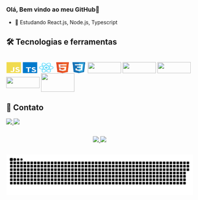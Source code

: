 ### Olá, Bem vindo ao meu GitHub👋

- 🌱 Estudando React.js, Node.js, Typescript

## 🛠 Tecnologias e ferramentas 

<div style="display: inline_block"><br>
  <img align="center" alt="GL-Js" height="30" width="40" src="https://raw.githubusercontent.com/devicons/devicon/master/icons/javascript/javascript-plain.svg">
  <img align="center" alt="GL-Ts" height="30" width="40" src="https://raw.githubusercontent.com/devicons/devicon/master/icons/typescript/typescript-plain.svg">
  <img align="center" alt="GL-React" height="30" width="40" src="https://raw.githubusercontent.com/devicons/devicon/master/icons/react/react-original.svg">
  <img align="center" alt="GL-HTML" height="30" width="40" src="https://raw.githubusercontent.com/devicons/devicon/master/icons/html5/html5-original.svg">
  <img align="center" alt="GL-CSS" height="30" width="40" src="https://raw.githubusercontent.com/devicons/devicon/master/icons/css3/css3-original.svg">
  
  <img align="center" alt="" height="30" width="90" src="	https://img.shields.io/badge/HTML5-E34F26?style=for-the-badge&logo=html5&logoColor=white"/>
  <img align="center" alt="" height="30" width="90" src="	https://img.shields.io/badge/CSS3-1572B6?style=for-the-badge&logo=css3&logoColor=white"/>
  <img align="center" alt="" height="30" width="90" src="https://img.shields.io/badge/React-20232A?style=for-the-badge&logo=react&logoColor=61DAFB"/>
  <img align="center" alt="" height="30" width="90" src="https://img.shields.io/badge/styled--components-DB7093?style=for-the-badge&logo=styled-components&logoColor=white"/>
  <img align="center" alt="" height="50" width="90" src="https://img.shields.io/badge/Material--UI-0081CB?style=for-the-badge&logo=material-ui&logoColor=white"/>

</div>

## 📧 Contato

<div> 
  <a href = "mailto:gledsonlucas111@gmail.com">
    <img src="https://img.shields.io/badge/-Gmail-%23333?style=for-the-badge&logo=gmail&logoColor=red" target="_blank"
  </a>
  <a href="https://www.linkedin.com/in/gledson-lucas-1b5873166/" target="_blank">
    <img src="https://img.shields.io/badge/-LinkedIn-%230077B5?style=for-the-badge&logo=linkedin&logoColor=white" target="_blank">
  </a>
</div>
  
##

<div align="center">
  <a href="https://github.com/GledsonLucas111">
  <img height="150em" src="https://github-readme-stats.vercel.app/api?username=gledsonlucas111&show_icons=true&theme=dark&include_all_commits=true&count_private=true"/>
  <img height="150em"  src="https://github-readme-stats.vercel.app/api/top-langs/?username=gledsonlucas111&layout=compact&langs_count=7&theme=dark"/>
</div>

##
  
  
![Snake animation](https://github.com/GledsonLucas111/GledsonLucas111/blob/output/github-contribution-grid-snake.svg)

 
